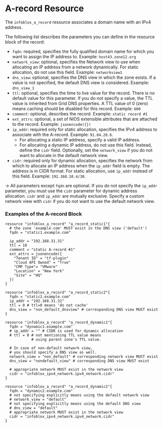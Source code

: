 # A-record Resource

The `infoblox_a_record` resource associates a domain name with an IPv4 address.

The following list describes the parameters you can define in the resource block of the record:

* `fqdn`: required, specifies the fully qualified domain name for which you want to assign the IP address to. Example: `host43.zone12.org`
* `network_view`: optional, specifies the Network view to use when allocating an IP address from a network dynamically. For static allocation, do not use this field. Example: `networkview1`
* `dns_view`: optional, specifies the DNS view in which the zone exists. If a value is not specified, the default DNS view is considered. Example: `dns_view_1`
* `ttl`: optional, specifies the time to live value for the record. There is no default value for this parameter. If you do not specify a value, the TTL value is inherited from Grid DNS properties. A TTL value of 0 (zero) means caching should be disabled for this record. Example: `600`
* `comment`: optional, describes the record. Example: `static record #1`
* `ext_attrs`: optional, a set of NIOS extensible attributes that are attached to the record. Example: `jsonencode({})`
* `ip_addr`: required only for static allocation, specifies the IPv4 address to associate with the A-record. Example: `91.84.20.6`.
    * For allocating a static IP address, specify a valid IP address.
    * For allocating a dynamic IP address, do not use this field. Instead, define the `cidr` field. Optionally, set the `network_view` if you do not want to allocate in the default network view.
* `cidr`: required only for dynamic allocation, specifies the network from which to allocate an IP address when the `ip_addr` field is empty. The address is in CIDR format. For static allocation, use `ip_addr` instead of this field. Example: `192.168.10.4/30`.

-> All parameters except `fqdn` are optional. If you do not specify the `ip_addr` parameter, you must use the `cidr` parameter for dynamic address allocation. `cidr` and `ip_addr` are mutually exclusive. Specify a custom network view with `cidr` if you do not want to use the default network view.

### Examples of the A-record Block

```hcl
resource "infoblox_a_record" "a_record_static1"{
  # the zone 'example.com' MUST exist in the DNS view ('default')
  fqdn = "static1.example.com"

  ip_addr = "192.168.31.31"
  ttl = 10
  comment = "static A-record #1"
  ext_attrs = jsonencode({
    "Tenant ID" = "tf-plugin"
    "Cloud API Owned" = "True"
    "CMP Type"= "VMware"
    "Location" = "New York"
    "Site" = "HQ"
  })
}

resource "infoblox_a_record" "a_record_static2"{
  fqdn = "static2.example.com"
  ip_addr = "192.168.31.32"
  ttl = 0 # ttl=0 means 'do not cache'
  dns_view = "non_default_dnsview" # corresponding DNS view MUST exist
}

resource "infoblox_a_record" "a_record_dynamic1"{
  fqdn = "dynamic1.example.com"
  # ip_addr = "" # CIDR is used for dynamic allocation
  # ttl = 0 # not mentioning TTL value means
            # using parent zone's TTL value.

  # In case of non-default network view,
  # you should specify a DNS view as well.
  network_view = "non_default" # corresponding network view MUST exist
  dns_view = "nondefault_view" # corresponding DNS view MUST exist

  # appropriate network MUST exist in the network view
  cidr = "infoblox_ipv4_network.ipv4_network.cidr"
}

resource "infoblox_a_record" "a_record_dynamic2"{
  fqdn = "dynamic2.example.com"
  # not specifying explicitly means using the default network view
  # network_view = "default"
  # not specifying explicitly means using the default DNS view
  # dns_view = "default"
  # appropriate network MUST exist in the network view
  cidr = "infoblox_ipv4_network.ipv4_network.cidr"
}
```

